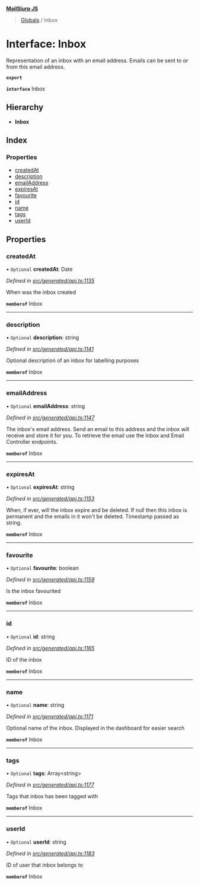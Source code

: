 **[MailSlurp JS](../README.md)**

> [Globals](../README.md) / Inbox

# Interface: Inbox

Representation of an inbox with an email address. Emails can be sent to or from this email address.

**`export`** 

**`interface`** Inbox

## Hierarchy

* **Inbox**

## Index

### Properties

* [createdAt](inbox.md#createdat)
* [description](inbox.md#description)
* [emailAddress](inbox.md#emailaddress)
* [expiresAt](inbox.md#expiresat)
* [favourite](inbox.md#favourite)
* [id](inbox.md#id)
* [name](inbox.md#name)
* [tags](inbox.md#tags)
* [userId](inbox.md#userid)

## Properties

### createdAt

• `Optional` **createdAt**: Date

*Defined in [src/generated/api.ts:1135](https://github.com/mailslurp/mailslurp-client/blob/f5ab9d3/src/generated/api.ts#L1135)*

When was the inbox created

**`memberof`** Inbox

___

### description

• `Optional` **description**: string

*Defined in [src/generated/api.ts:1141](https://github.com/mailslurp/mailslurp-client/blob/f5ab9d3/src/generated/api.ts#L1141)*

Optional description of an inbox for labelling purposes

**`memberof`** Inbox

___

### emailAddress

• `Optional` **emailAddress**: string

*Defined in [src/generated/api.ts:1147](https://github.com/mailslurp/mailslurp-client/blob/f5ab9d3/src/generated/api.ts#L1147)*

The inbox's email address. Send an email to this address and the inbox will receive and store it for you. To retrieve the email use the Inbox and Email Controller endpoints.

**`memberof`** Inbox

___

### expiresAt

• `Optional` **expiresAt**: string

*Defined in [src/generated/api.ts:1153](https://github.com/mailslurp/mailslurp-client/blob/f5ab9d3/src/generated/api.ts#L1153)*

When, if ever, will the inbox expire and be deleted. If null then this inbox is permanent and the emails in it won't be deleted. Timestamp passed as string.

**`memberof`** Inbox

___

### favourite

• `Optional` **favourite**: boolean

*Defined in [src/generated/api.ts:1159](https://github.com/mailslurp/mailslurp-client/blob/f5ab9d3/src/generated/api.ts#L1159)*

Is the inbox favourited

**`memberof`** Inbox

___

### id

• `Optional` **id**: string

*Defined in [src/generated/api.ts:1165](https://github.com/mailslurp/mailslurp-client/blob/f5ab9d3/src/generated/api.ts#L1165)*

ID of the inbox

**`memberof`** Inbox

___

### name

• `Optional` **name**: string

*Defined in [src/generated/api.ts:1171](https://github.com/mailslurp/mailslurp-client/blob/f5ab9d3/src/generated/api.ts#L1171)*

Optional name of the inbox. Displayed in the dashboard for easier search

**`memberof`** Inbox

___

### tags

• `Optional` **tags**: Array\<string>

*Defined in [src/generated/api.ts:1177](https://github.com/mailslurp/mailslurp-client/blob/f5ab9d3/src/generated/api.ts#L1177)*

Tags that inbox has been tagged with

**`memberof`** Inbox

___

### userId

• `Optional` **userId**: string

*Defined in [src/generated/api.ts:1183](https://github.com/mailslurp/mailslurp-client/blob/f5ab9d3/src/generated/api.ts#L1183)*

ID of user that inbox belongs to

**`memberof`** Inbox
